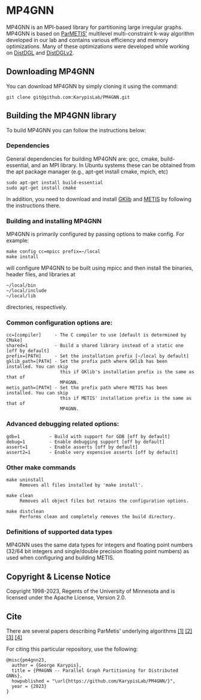 # MP4GNN 

MP4GNN is an MPI-based library for partitioning large irregular graphs. MP4GNN is based on [ParMETIS'](https://github.com/KarypisLab/ParMETIS) multilevel multi-constraint k-way 
algorithm developed in our lab and contains various efficiency and memory
optimizations. Many of these optimizations were developed while working on
[DistDGL](https://arxiv.org/abs/2010.05337) and
[DistDGLv2](https://arxiv.org/abs/2112.15345).

##  Downloading MP4GNN 

You can download MP4GNN by simply cloning it using the command:
```
git clone git@github.com:KarypisLab/PM4GNN.git
```

## Building the MP4GNN library

To build MP4GNN you can follow the instructions below:

### Dependencies

General dependencies for building MP4GNN are: gcc, cmake, build-essential, and an MPI library. 
In Ubuntu systems these can be obtained from the apt package manager (e.g., apt-get install cmake, mpich, etc) 

```
sudo apt-get install build-essential
sudo apt-get install cmake
```

In addition, you need to download and install
[GKlib](https://github.com/KarypisLab/GKlib) and 
[METIS](https://github.com/KarypisLab/METIS) by following the instructions there. 


### Building and installing MP4GNN  

MP4GNN is primarily configured by passing options to make config. For example:

```
make config cc=mpicc prefix=~/local
make install
```

will configure MP4GNN to be built using mpicc and then install the binaries, header files, and libraries at 

```
~/local/bin
~/local/include
~/local/lib
```

directories, respectively.

### Common configuration options are:

    cc=[compiler]     - The C compiler to use [default is determined by CMake]
    shared=1          - Build a shared library instead of a static one [off by default]
    prefix=[PATH]     - Set the installation prefix [~/local by default]
    gklib_path=[PATH] - Set the prefix path where GKlib has been installed. You can skip
                        this if GKlib's installation prefix is the same as that of
                        MP4GNN.
    metis_path=[PATH] - Set the prefix path where METIS has been installed. You can skip
                        this if METIS' installation prefix is the same as that of
                        MP4GNN.

### Advanced debugging related options:

    gdb=1           - Build with support for GDB [off by default]
    debug=1         - Enable debugging support [off by default]
    assert=1        - Enable asserts [off by default]
    assert2=1       - Enable very expensive asserts [off by default]

### Other make commands

    make uninstall
         Removes all files installed by 'make install'.

    make clean
         Removes all object files but retains the configuration options.

    make distclean
         Performs clean and completely removes the build directory.


### Definitions of supported data types

MP4GNN uses the same data types for integers and floating point numbers (32/64 bit
integers and single/double precision floating point numbers) as used when configuring
and building METIS.


## Copyright & License Notice
Copyright 1998-2023, Regents of the University of Minnesota and is licensed under the 
Apache License, Version 2.0. 


## Cite 

There are several papers describing ParMetis' underlying algorithms
[[1]](https://dl.acm.org/doi/abs/10.1145/369028.369103)
[[2]](https://www.sciencedirect.com/science/article/abs/pii/S0743731597914040)
[[3]](https://www.sciencedirect.com/science/article/abs/pii/S0743731597914039)
[[4]](https://link.springer.com/chapter/10.1007/3-540-44520-X_39)

For citing this particular repository, use the following:

```
@misc{pm4gnn23,
  author = {George Karypis},
  title = {PM4GNN -- Parallel Graph Partitioning for Distributed GNNs},
  howpublished = "\url{https://github.com/KarypisLab/PM4GNN/}",
  year = {2023}
}
```
